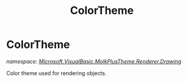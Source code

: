 ﻿---
title: ColorTheme
---

# ColorTheme
_namespace: [Microsoft.VisualBasic.MolkPlusTheme.Renderer.Drawing](N-Microsoft.VisualBasic.MolkPlusTheme.Renderer.Drawing.html)_

Color theme used for rendering objects.




